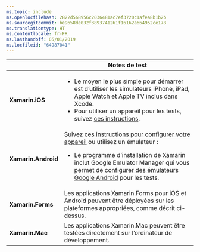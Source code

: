 ```yaml
---
ms.topic: include
ms.openlocfilehash: 2822d568956c2036481ac7ef3720c1afea8b1b2b
ms.sourcegitcommit: be9658de032f3893741261f16162a664952ce178
ms.translationtype: HT
ms.contentlocale: fr-FR
ms.lasthandoff: 05/01/2019
ms.locfileid: "64987041"
---
```

||Notes de test|
|---|---|
|**Xamarin.iOS**|<ul><li>Le moyen le plus simple pour démarrer est d’utiliser les simulateurs iPhone, iPad, Apple Watch et Apple TV inclus dans Xcode.</li><li>Pour utiliser un appareil pour les tests, suivez <a href="~/ios/get-started/installation/device-provisioning/index.md">ces instructions</a>.</li></ul>|
|**Xamarin.Android**|Suivez <a href="~/android/get-started/installation/set-up-device-for-development.md">ces instructions pour configurer votre appareil</a> ou utilisez un émulateur :<ul><li>Le programme d’installation de Xamarin inclut Google Emulator Manager qui vous permet de <a href="~/android/deploy-test/debugging/android-sdk-emulator/index.md">configurer des émulateurs Google Android</a> pour les tests.</li></ul>|
|**Xamarin.Forms**|Les applications Xamarin.Forms pour iOS et Android peuvent être déployées sur les plateformes appropriées, comme décrit ci-dessus.|
|**Xamarin.Mac**|Les applications Xamarin.Mac peuvent être testées directement sur l’ordinateur de développement.|
